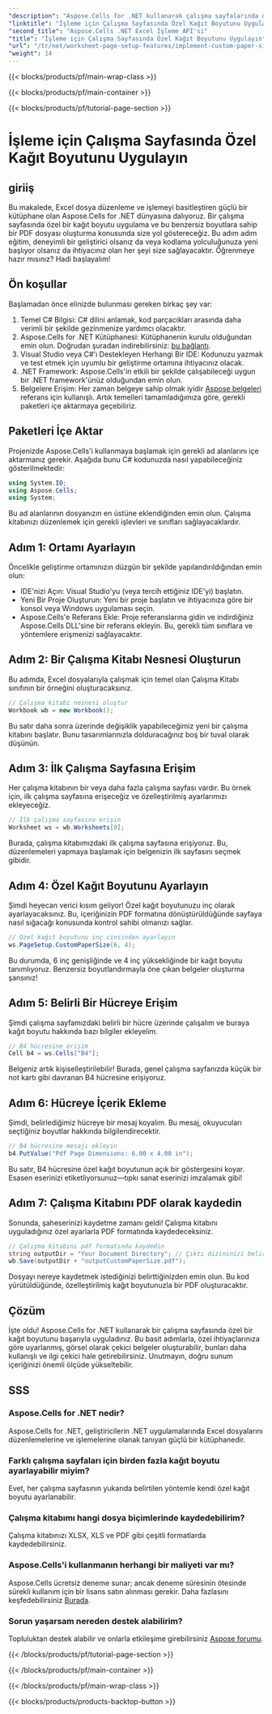 ```yaml
---
"description": "Aspose.Cells for .NET kullanarak çalışma sayfalarında özel kağıt boyutunun nasıl uygulanacağını öğrenin. Kişiye özel PDF belgeleri oluşturmak için kolay adımlar."
"linktitle": "İşleme için Çalışma Sayfasında Özel Kağıt Boyutunu Uygulayın"
"second_title": "Aspose.Cells .NET Excel İşleme API'si"
"title": "İşleme için Çalışma Sayfasında Özel Kağıt Boyutunu Uygulayın"
"url": "/tr/net/worksheet-page-setup-features/implement-custom-paper-size-for-rendering/"
"weight": 14
---
```


{{< blocks/products/pf/main-wrap-class >}}

{{< blocks/products/pf/main-container >}}

{{< blocks/products/pf/tutorial-page-section >}}

# İşleme için Çalışma Sayfasında Özel Kağıt Boyutunu Uygulayın

## giriiş
Bu makalede, Excel dosya düzenleme ve işlemeyi basitleştiren güçlü bir kütüphane olan Aspose.Cells for .NET dünyasına dalıyoruz. Bir çalışma sayfasında özel bir kağıt boyutu uygulama ve bu benzersiz boyutlara sahip bir PDF dosyası oluşturma konusunda size yol göstereceğiz. Bu adım adım eğitim, deneyimli bir geliştirici olsanız da veya kodlama yolculuğunuza yeni başlıyor olsanız da ihtiyacınız olan her şeyi size sağlayacaktır.
Öğrenmeye hazır mısınız? Hadi başlayalım!
## Ön koşullar
Başlamadan önce elinizde bulunması gereken birkaç şey var:
1. Temel C# Bilgisi: C# dilini anlamak, kod parçacıkları arasında daha verimli bir şekilde gezinmenize yardımcı olacaktır.
2. Aspose.Cells for .NET Kütüphanesi: Kütüphanenin kurulu olduğundan emin olun. Doğrudan şuradan indirebilirsiniz: [bu bağlantı](https://releases.aspose.com/cells/net/).
3. Visual Studio veya C#'ı Destekleyen Herhangi Bir IDE: Kodunuzu yazmak ve test etmek için uyumlu bir geliştirme ortamına ihtiyacınız olacak.
4. .NET Framework: Aspose.Cells'in etkili bir şekilde çalışabileceği uygun bir .NET framework'ünüz olduğundan emin olun.
5. Belgelere Erişim: Her zaman belgeye sahip olmak iyidir [Aspose belgeleri](https://reference.aspose.com/cells/net/) referans için kullanışlı.
Artık temelleri tamamladığımıza göre, gerekli paketleri içe aktarmaya geçebiliriz.
## Paketleri İçe Aktar
Projenizde Aspose.Cells'i kullanmaya başlamak için gerekli ad alanlarını içe aktarmanız gerekir. Aşağıda bunu C# kodunuzda nasıl yapabileceğiniz gösterilmektedir:
```csharp
using System.IO;
using Aspose.Cells;
using System;
```
Bu ad alanlarının dosyanızın en üstüne eklendiğinden emin olun. Çalışma kitabınızı düzenlemek için gerekli işlevleri ve sınıfları sağlayacaklardır.
## Adım 1: Ortamı Ayarlayın
Öncelikle geliştirme ortamınızın düzgün bir şekilde yapılandırıldığından emin olun:
- IDE'nizi Açın: Visual Studio'yu (veya tercih ettiğiniz IDE'yi) başlatın.
- Yeni Bir Proje Oluşturun: Yeni bir proje başlatın ve ihtiyacınıza göre bir konsol veya Windows uygulaması seçin.
- Aspose.Cells'e Referans Ekle: Proje referanslarına gidin ve indirdiğiniz Aspose.Cells DLL'sine bir referans ekleyin. Bu, gerekli tüm sınıflara ve yöntemlere erişmenizi sağlayacaktır.
## Adım 2: Bir Çalışma Kitabı Nesnesi Oluşturun
Bu adımda, Excel dosyalarıyla çalışmak için temel olan Çalışma Kitabı sınıfının bir örneğini oluşturacaksınız. 
```csharp
// Çalışma kitabı nesnesi oluştur
Workbook wb = new Workbook();
```
Bu satır daha sonra üzerinde değişiklik yapabileceğimiz yeni bir çalışma kitabını başlatır. Bunu tasarımlarınızla dolduracağınız boş bir tuval olarak düşünün.
## Adım 3: İlk Çalışma Sayfasına Erişim
Her çalışma kitabının bir veya daha fazla çalışma sayfası vardır. Bu örnek için, ilk çalışma sayfasına erişeceğiz ve özelleştirilmiş ayarlarımızı ekleyeceğiz.
```csharp
// İlk çalışma sayfasına erişin
Worksheet ws = wb.Worksheets[0];
```
Burada, çalışma kitabımızdaki ilk çalışma sayfasına erişiyoruz. Bu, düzenlemeleri yapmaya başlamak için belgenizin ilk sayfasını seçmek gibidir.
## Adım 4: Özel Kağıt Boyutunu Ayarlayın
Şimdi heyecan verici kısım geliyor! Özel kağıt boyutunuzu inç olarak ayarlayacaksınız. Bu, içeriğinizin PDF formatına dönüştürüldüğünde sayfaya nasıl sığacağı konusunda kontrol sahibi olmanızı sağlar.
```csharp
// Özel kağıt boyutunu inç cinsinden ayarlayın
ws.PageSetup.CustomPaperSize(6, 4);
```
Bu durumda, 6 inç genişliğinde ve 4 inç yüksekliğinde bir kağıt boyutu tanımlıyoruz. Benzersiz boyutlandırmayla öne çıkan belgeler oluşturma şansınız!
## Adım 5: Belirli Bir Hücreye Erişim
Şimdi çalışma sayfamızdaki belirli bir hücre üzerinde çalışalım ve buraya kağıt boyutu hakkında bazı bilgiler ekleyelim.
```csharp
// B4 hücresine erişim
Cell b4 = ws.Cells["B4"];
```
Belgeniz artık kişiselleştirilebilir! Burada, genel çalışma sayfanızda küçük bir not kartı gibi davranan B4 hücresine erişiyoruz.
## Adım 6: Hücreye İçerik Ekleme
Şimdi, belirlediğimiz hücreye bir mesaj koyalım. Bu mesaj, okuyucuları seçtiğiniz boyutlar hakkında bilgilendirecektir.
```csharp
// B4 hücresine mesajı ekleyin
b4.PutValue("Pdf Page Dimensions: 6.00 x 4.00 in");
```
Bu satır, B4 hücresine özel kağıt boyutunun açık bir göstergesini koyar. Esasen eserinizi etiketliyorsunuz—tıpkı sanat eserinizi imzalamak gibi!
## Adım 7: Çalışma Kitabını PDF olarak kaydedin
Sonunda, şaheserinizi kaydetme zamanı geldi! Çalışma kitabını uyguladığınız özel ayarlarla PDF formatında kaydedeceksiniz.
```csharp
// Çalışma kitabını pdf formatında kaydedin
string outputDir = "Your Document Directory"; // Çıktı dizininizi belirtin
wb.Save(outputDir + "outputCustomPaperSize.pdf");
```
Dosyayı nereye kaydetmek istediğinizi belirttiğinizden emin olun. Bu kod yürütüldüğünde, özelleştirilmiş kağıt boyutunuzla bir PDF oluşturacaktır.
## Çözüm
İşte oldu! Aspose.Cells for .NET kullanarak bir çalışma sayfasında özel bir kağıt boyutunu başarıyla uyguladınız. Bu basit adımlarla, özel ihtiyaçlarınıza göre uyarlanmış, görsel olarak çekici belgeler oluşturabilir, bunları daha kullanışlı ve ilgi çekici hale getirebilirsiniz. Unutmayın, doğru sunum içeriğinizi önemli ölçüde yükseltebilir.
## SSS
### Aspose.Cells for .NET nedir?
Aspose.Cells for .NET, geliştiricilerin .NET uygulamalarında Excel dosyalarını düzenlemelerine ve işlemelerine olanak tanıyan güçlü bir kütüphanedir.
### Farklı çalışma sayfaları için birden fazla kağıt boyutu ayarlayabilir miyim?
Evet, her çalışma sayfasının yukarıda belirtilen yöntemle kendi özel kağıt boyutu ayarlanabilir.
### Çalışma kitabımı hangi dosya biçimlerinde kaydedebilirim?
Çalışma kitabınızı XLSX, XLS ve PDF gibi çeşitli formatlarda kaydedebilirsiniz.
### Aspose.Cells'i kullanmanın herhangi bir maliyeti var mı?
Aspose.Cells ücretsiz deneme sunar; ancak deneme süresinin ötesinde sürekli kullanım için bir lisans satın alınması gerekir. Daha fazlasını keşfedebilirsiniz [Burada](https://purchase.aspose.com/buy).
### Sorun yaşarsam nereden destek alabilirim?
Topluluktan destek alabilir ve onlarla etkileşime girebilirsiniz [Aspose forumu](https://forum.aspose.com/c/cells/9).

{{< /blocks/products/pf/tutorial-page-section >}}

{{< /blocks/products/pf/main-container >}}

{{< /blocks/products/pf/main-wrap-class >}}

{{< blocks/products/products-backtop-button >}}